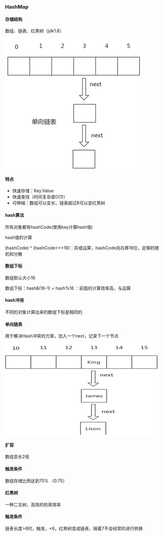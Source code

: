 ### HashMap

#### 存储结构

数组、链表、红黑树（jdk1.8）

![](/assets/jjffd4343.png)

#### 特点

* 快速存储：Key:Value
* 快速查找（时间复杂度O\(1\)）
* 可伸缩：数组可以变长，链表超过8可以变红黑树

#### hash算法

所有对象都有hashCode\(使用key计算hash值\)

hash值的计算

\(hashCode\) ^ \(hashCode&gt;&gt;&gt;16\)：异或运算，hashCode向右移16位，足够的随机和分散

#### 数组下标

数组默认大小16

数组下标：hash&\(16-1\) = hash%16 ：前面的计算效率高，与运算

#### hash冲突

不同的对象计算出来的数组下标是相同的

#### 单向链表

用于解决Hash冲突的方案，加入一个next，记录下一个节点

![](/assets/sda6575.png)

#### 扩容

数组变长2倍

#### 触发条件

数组存储比例达到75% （0.75）

#### 红黑树

一种二叉树，高效的检索效率

#### 触发条件

链表长度&gt;8时，触发，&lt;6，红黑树变成链表，隔着7不会经常的进行转换

